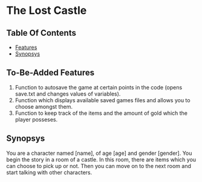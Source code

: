 # The Lost Castle

## Table Of Contents

* [Features](#features)
* [Synopsys](#synopsys)

## To-Be-Added Features

1. Function to autosave the game at certain points in the code (opens save.txt and
   changes values of variables).
2. Function which displays available saved games files and allows you
   to choose amongst them.
3. Function to keep track of the items and the amount of gold which the player
   posseses.

## Synopsys
You are a character named [name], of age [age] and gender [gender]. You begin
the story in a room of a castle. In this room, there are items which you
can choose to pick up or not. Then you can move on to the next room and
start talking with other characters.
